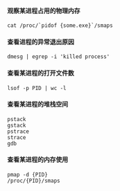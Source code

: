 #### 观察某进程占用的物理内存
```
cat /proc/`pidof {some.exe}`/smaps
```

#### 查看进程的异常退出原因
```
dmesg | egrep -i 'killed process'
```

#### 查看某进程的打开文件数
```
lsof -p PID | wc -l
```

#### 查看某进程的堆栈空间
```
pstack
gstack
pstrace 
strace
gdb
```

#### 查看某进程的内存使用
```
pmap -d {PID}
/proc/{PID}/smaps
```
